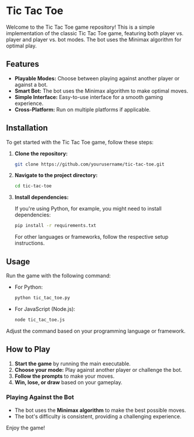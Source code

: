 # Tic Tac Toe

Welcome to the Tic Tac Toe game repository! This is a simple implementation of the classic Tic Tac Toe game, featuring both player vs. player and player vs. bot modes. The bot uses the Minimax algorithm for optimal play.

## Features

- **Playable Modes:** Choose between playing against another player or against a bot.
- **Smart Bot:** The bot uses the Minimax algorithm to make optimal moves.
- **Simple Interface:** Easy-to-use interface for a smooth gaming experience.
- **Cross-Platform:** Run on multiple platforms if applicable.

## Installation

To get started with the Tic Tac Toe game, follow these steps:

1. **Clone the repository:**

    ```bash
    git clone https://github.com/yourusername/tic-tac-toe.git
    ```

2. **Navigate to the project directory:**

    ```bash
    cd tic-tac-toe
    ```

3. **Install dependencies:**

    If you're using Python, for example, you might need to install dependencies:

    ```bash
    pip install -r requirements.txt
    ```

    For other languages or frameworks, follow the respective setup instructions.

## Usage

Run the game with the following command:

- For Python:

    ```bash
    python tic_tac_toe.py
    ```

- For JavaScript (Node.js):

    ```bash
    node tic_tac_toe.js
    ```

Adjust the command based on your programming language or framework.

## How to Play

1. **Start the game** by running the main executable.
2. **Choose your mode:** Play against another player or challenge the bot.
3. **Follow the prompts** to make your moves.
4. **Win, lose, or draw** based on your gameplay.

### Playing Against the Bot

- The bot uses the **Minimax algorithm** to make the best possible moves.
- The bot's difficulty is consistent, providing a challenging experience.


Enjoy the game!

